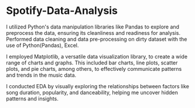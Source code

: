 # Spotify-Data-Analysis

I utilized Python's data manipulation libraries like Pandas to explore and preprocess the data, ensuring its cleanliness and readiness for analysis. 
Performed data cleaning and data pre-processing on dirty dataset with the use of Python(Pandas), Excel.

I employed Matplotlib, a versatile data visualization library, to create a wide range of charts and graphs. This included bar charts, line plots, scatter plots, and pie charts, among others, to effectively communicate patterns and trends in the music data.

I conducted EDA by visually exploring the relationships between factors like song duration, popularity, and danceability, helping me uncover hidden patterns and insights. 

